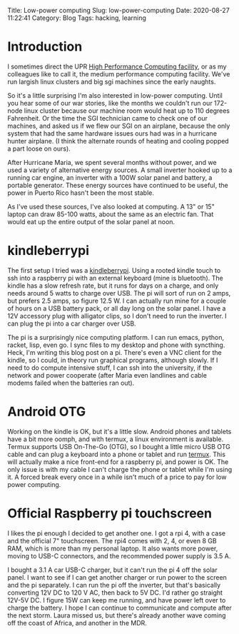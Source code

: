 Title: Low-power computing
Slug: low-power-computing
Date: 2020-08-27 11:22:41
Category: Blog
Tags: hacking, learning

# Introduction

I sometimes direct the UPR [High Performance Computing
facility](https://www.hpcf.upr.edu/), or as my colleagues like to call
it, the medium performance computing facility. We've run largish
linux clusters and big sgi machines since the early naughts.

So it's a little surprising I'm also interested in low-power
computing. Until you hear some of our war stories, like the months we
couldn't run our 172-node linux cluster because our machine room would
heat up to 110 degrees Fahrenheit. Or the time the SGI technician came
to check one of our machines, and asked us if we flew our SGI on an
airplane, because the only system that had the same hardware issues
ours had was in a hurricane hunter airplane. (I think the alternate
rounds of heating and cooling popped a part loose on ours).

After Hurricane Maria, we spent several months without power, and we
used a variety of alternative energy sources. A small inverter hooked
up to a running car engine, an inverter with a 100W solar panel and
battery, a portable generator. These energy sources have continued to
be useful, the power in Puerto Rico hasn't been the most stable.

As I've used these sources, I've also looked at computing. A 13" or
15" laptop can draw 85-100 watts, about the same as an electric
fan. That would eat up the entire output of the solar panel at noon.

# kindleberrypi

The first setup I tried was a
[kindleberrypi](https://www.raspberrypi.org/blog/kindleberry-pi-the-second/).
Using a rooted kindle touch to ssh into a raspberry pi with an external keyboard
(mine is bluetooth). The kindle has a slow refresh rate, but it runs for days on
a charge, and only needs around 5 watts to charge over USB. The pi will sort of
run on 2 amps, but prefers 2.5 amps, so figure 12.5 W. I can actually run mine
for a couple of hours on a USB battery pack, or all day long on the solar panel.
I have a 12V accessory plug with alligator clips, so I don't need to run the
inverter. I can plug the pi into a car charger over USB.

The pi is a surprisingly nice computing platform. I can run emacs,
python, racket, lisp, even go. I sync files to my desktop and phone
with syncthing. Heck, I'm writing this blog post on a pi. There's even
a VNC client for the kindle, so I could, in theory run graphical
programs, although slowly. If I need to do compute intensive stuff, I
can ssh into the university, if the network and power cooperate (after
Maria even landlines and cable modems failed when the batteries ran
out).

# Android OTG

Working on the kindle is OK, but it's a little slow. Android phones and tablets
have a bit more oomph, and with termux, a linux environment is available. Termux
supports USB On-The-Go (OTG), so I bought a little micro USB OTG cable and can
plug a keyboard into a phone or tablet and run [termux](https://termux.com/).
This will actually make a nice front-end for a raspberry pi, and power is OK.
The only issue is with my cable I can't charge the phone or tablet while I'm
using it. A forced break every once in a while isn't much of a price to pay for
low power computing.

# Official Raspberry pi touchscreen

I likes the pi enough I decided to get another one. I got a rpi 4,
with a case and the official 7" touchscreen. The rpi4 comes with 2, 4,
or even 8 GB RAM, which is more than my personal laptop. It also wants
more power, moving to USB-C connectors, and the recommended power
supply is 3.5 A.

I bought a 3.1 A car USB-C charger, but it can't run the pi 4 off the solar
panel. I want to see if I can get another charger or run power to the screen and
the pi separately. I can run the pi off the inverter, but that's basically
converting 12V DC to 120 V AC, then back to 5V DC. I'd rather go straight 12V-5V
DC. I figure 15W can keep me running, and have power left over to charge the
battery. I hope I can continue to communicate and compute after the next storm.
Laura missed us, but there's already another wave coming off the coast of
Africa, and another in the MDR.
